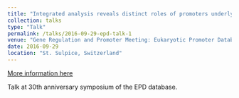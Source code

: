 ```yaml
---
title: "Integrated analysis reveals distinct roles of promoters underlying rhythmic gene expression"
collection: talks
type: "Talk"
permalink: /talks/2016-09-29-epd-talk-1
venue: "Gene Regulation and Promoter Meeting: Eukaryotic Promoter Database 30th Anniversary Symposium"
date: 2016-09-29
location: "St. Sulpice, Switzerland"
---
```


[More information here](http://example3.com)

Talk at 30th anniversary symposium of the EPD database.
